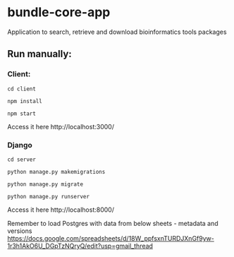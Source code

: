 # bundle-core-app
Application to search, retrieve and download bioinformatics tools packages

## Run manually:

### Client:
`cd client`

`npm install`

`npm start`

Access it here http://localhost:3000/

### Django
`cd server`

`python manage.py makemigrations`

`python manage.py migrate`

`python manage.py runserver`


Access it here http://localhost:8000/

Remember to load Postgres with data from below sheets - metadata and versions
https://docs.google.com/spreadsheets/d/18W_ppfsxnTURDJXnGf9yw-1r3h1AkO6U_DGpTzNQryQ/edit?usp=gmail_thread

